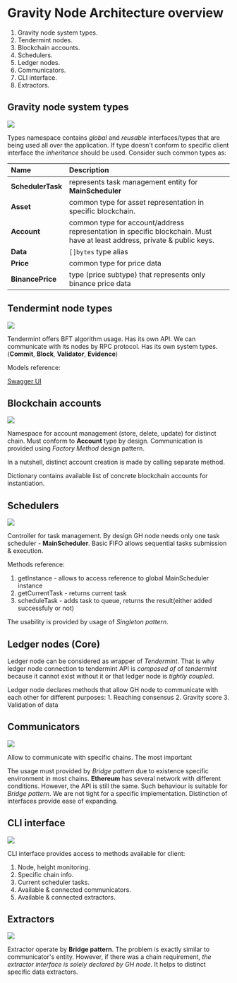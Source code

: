 # Gravity Node Architecture overview

1. Gravity node system types.
2. Tendermint nodes.
3. Blockchain accounts.
4. Schedulers.
5. Ledger nodes.
6. Communicators.
7. CLI interface.
8. Extractors.

## Gravity node system types

![](.gitbook/assets/gh-node-types.png)



Types namespace contains _global_ and _reusable_ interfaces/types that are being used all over the application. If type doesn't conform to specific client interface the _inheritance_ should be used. Consider such common types as:

| Name | Description |
| :--- | :--- |
| **SchedulerTask** | represents task management entity for **MainScheduler** |
| **Asset** | common type for asset representation in specific blockchain. |
| **Account** | common type for account/address representation in specific blockchain. Must have at least address, private & public keys. |
| **Data** | `[]bytes` type alias |
| **Price** | common type for price data |
| **BinancePrice** | type \(price subtype\) that represents only binance price data |

## Tendermint node types

![](.gitbook/assets/tendermint.png)

Tendermint offers BFT algorithm usage. Has its own API. We can communicate with its nodes by RPC protocol. Has its own system types. \(**Commit**, **Block**, **Validator**, **Evidence**\)

Models reference:

[Swagger UI](https://docs.tendermint.com/master/rpc/)

## Blockchain accounts

![](.gitbook/assets/b-accounts.png)

Namespace for account management \(store, delete, update\) for distinct chain. Must conform to **Account** type by design. Communication is provided using _Factory Method_ design pattern.

In a nutshell, distinct account creation is made by calling separate method.

Dictionary contains available list of concrete blockchain accounts for instantiation.

## Schedulers

![](.gitbook/assets/scheduler.png)

Controller for task management. By design GH node needs only one task scheduler - **MainScheduler**. Basic FIFO allows sequential tasks submission & execution. 

Methods reference:

1. getInstance - allows to access reference to global MainScheduler instance
2. getCurrentTask - returns current task
3. scheduleTask - adds task to queue, returns the result\(either added successfuly or not\)

The usability is provided by usage of _Singleton pattern_.

## Ledger nodes \(Core\)

Ledger node can be considered as wrapper of _Tendermint_. That is why ledger node connection to tendermint API is _composed of_  of _tendermint_ because it cannot exist without it or  that ledger node is _tightly coupled_.

Ledger node declares methods that allow GH node to communicate with each other for different purposes: 1. Reaching consensus 2. Gravity score 3. Validation of data

## Communicators

![](.gitbook/assets/communicators.png)

Allow to communicate with specific chains. The most important

The usage must provided by _Bridge pattern_ due to existence specific environment in most chains. **Ethereum** has several network with different conditions. However, the API is still the same. Such behaviour is suitable for _Bridge pattern_. We are not tight for a specific implementation. Distinction of interfaces provide ease of expanding.

## CLI interface

![](.gitbook/assets/client-cli.png)

CLI interface provides access to methods available for client:

1. Node, height monitoring. 
2. Specific chain info. 
3. Current scheduler tasks.
4. Available & connected communicators.
5. Available & connected extractors.

## Extractors

![](.gitbook/assets/extractors.png)

Extractor operate by **Bridge pattern**. The problem is exactly similar to communicator's entity. However, if there was a chain requirement, _the extractor interface is solely declared by GH node_. It helps to distinct specific data extractors.

